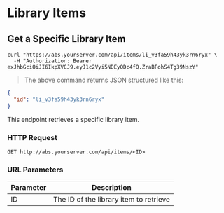 # Library Items

## Get a Specific Library Item

```shell
curl "https://abs.yourserver.com/api/items/li_v3fa59h43yk3rn6ryx" \
  -H "Authorization: Bearer exJhbGciOiJI6IkpXVCJ9.eyJ1c2Vyi5NDEyODc4fQ.ZraBFohS4Tg39NszY"
```

> The above command returns JSON structured like this:

```json
{
  "id": "li_v3fa59h43yk3rn6ryx"
}
```

This endpoint retrieves a specific library item.

### HTTP Request

`GET http://abs.yourserver.com/api/items/<ID>`

### URL Parameters

Parameter | Description
--------- | -----------
ID | The ID of the library item to retrieve
